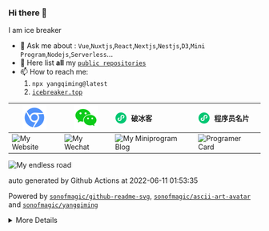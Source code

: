 ### Hi there 👋

I am ice breaker

- 💬 Ask me about : `Vue`,`Nuxtjs`,`React`,`Nextjs`,`Nestjs`,`D3`,`Mini Program`,`Nodejs`,`Serverless`...
- 🚀 Here list **all** my [`public repositories`](https://github.com/sonofmagic/public-repos-hub)
- 📫 How to reach me:
  1. `npx yangqiming@latest`
  2. [`icebreaker.top`](https://icebreaker.top/)



| <a href="https://www.icebreaker.top/" target="_blank"><img src="assets/svg/chorme.svg" alt="Website Icon" /></a>                                 | <a href="https://u.wechat.com/EAVzgOGBnATKcePfVWr_QyQ" target="_blank"><img src="assets/svg/wechat.svg" alt="Wechat Icon" /></a>                                 | <div style="display: flex;align-items: center;"><img width="24" style="margin-right:8px" src="assets/svg/weapp.svg" alt="Wechat Miniprogram Icon" />破冰客</div>                   | <div style="display: flex;align-items: center;"> <img width="24" style="margin-right:8px" src="assets/svg/weapp.svg" alt="Wechat Icon" />程序员名片 </div>                    |
| ------------------------------------------------------------------------------------------------------------------------------------------------ | ---------------------------------------------------------------------------------------------------------------------------------------------------------------- | ---------------------------------------------------------------------------------------------------------------------------------------------------------------------------------- | ----------------------------------------------------------------------------------------------------------------------------------------------------------------------------- |
| <img width="160" height="160" src="https://github-readme-svg.vercel.app/api/v1/svg/qrcode?value=https://www.icebreaker.top/" alt="My Website" /> | <img width="160" height="160" src="https://github-readme-svg.vercel.app/api/v1/svg/qrcode?value=https://u.wechat.com/EAVzgOGBnATKcePfVWr_QyQ" alt="My Wechat" /> | <img width="160" height="160" src="https://github-readme-svg.vercel.app/api/v1/svg/qrcode?value=https://mp.weixin.qq.com/a/~QCyvHLpi7gWkTTw_D45LNg~~" alt="My Miniprogram Blog" /> | <img width="160" height="160" src="https://github-readme-svg.vercel.app/api/v1/svg/qrcode?value=https://mp.weixin.qq.com/a/~wCmPXG4P6LVtnyOobH53KQ~~" alt="Programer Card" /> |

<img src="https://github-readme-svg.vercel.app/api/v1/svg/road?cartype=normal&p=center" alt="My endless road" />

auto generated by Github Actions at 2022-06-11 01:53:35

Powered by [`sonofmagic/github-readme-svg`](https://github.com/sonofmagic/github-readme-svg), [`sonofmagic/ascii-art-avatar`](https://github.com/sonofmagic/ascii-art-avatar) and [`sonofmagic/yangqiming`](https://github.com/sonofmagic/yangqiming)

<!-- Host [`vercel`](https://vercel.com/) -->

 <!-- by [`tencent cloud scf`](https://cloud.tencent.com/) and -->

<details>

<summary>More Details</summary>

```
 _   _  _____  _____     
| | | ||_   _|/  __ \  _ 
| | | |  | |  | /  \/ (_)
| | | |  | |  | |        
| |_| |  | |  | \__/\  _ 
 \___/   \_/   \____/ (_)
                         
                         
 _____  _____  _____  _____          _____   ____          __   __  
/ __  \|  _  |/ __  \/ __  \        |  _  | / ___|        /  | /  | 
`' / /'| |/' |`' / /'`' / /' ______ | |/' |/ /___  ______ `| | `| | 
  / /  |  /| |  / /    / /  |______||  /| || ___ \|______| | |  | | 
./ /___\ |_/ /./ /___./ /___        \ |_/ /| \_/ |        _| |__| |_
\_____/ \___/ \_____/\_____/         \___/ \_____/        \___/\___/
```

![Shit happens](https://github-readme-svg.vercel.app/api/v1/svg/captcha?value=Shit%20happens&n=30&w=400)

<a href="https://www.icebreaker.top/" target="_blank">![My Home Page](https://github-readme-svg.vercel.app/api/v1/svg/captcha?value=Click%20here!%20https://icebreaker.top/&n=0&w=600)</a>

<!-- <img width="500" height="500" src="https://service-dn7d96xv-1257725330.sh.apigw.tencentcs.com/api/v1/img/chart/radar" alt="my attribute tencent dns"/>

<img src="https://service-dn7d96xv-1257725330.sh.apigw.tencentcs.com/api/v1/img/chart/demo" alt="My custom chart"> -->

</details>
